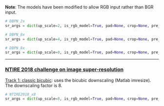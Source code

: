 **Note**: The models have been modified to allow RGB input rather than BGR input.

```python
# DBPN_2x
sr_args = dict(up_scale=2, is_rgb_model=True, pad=None, crop=None, pre_upscale=False)

# DBPN_8x
sr_args = dict(up_scale=4, is_rgb_model=True, pad=None, crop=None, pre_upscale=False)

# DBPN_8x
sr_args = dict(up_scale=8, is_rgb_model=True, pad=None, crop=None, pre_upscale=False)
```

------
### [NTIRE 2018 challenge on image super-resolution](http://www.vision.ee.ethz.ch/ntire18/#challenge)

[Track 1: classic bicubic](https://competitions.codalab.org/competitions/18015):
uses the bicubic downscaling (Matlab imresize). The downscaling factor is 8.

```python
# NTIRE2018_x8
sr_args = dict(up_scale=8, is_rgb_model=True, pad=None, crop=None, pre_upscale=False)
```
